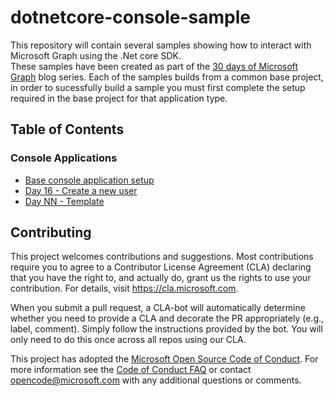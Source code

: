 # dotnetcore-console-sample

This repository will contain several samples showing how to interact with Microsoft Graph using the .Net core SDK.  
These samples have been created as part of the [30 days of Microsoft Graph](https://aka.ms/30DaysMSGraph) blog series.
Each of the samples builds from a common base project, in order to sucessfully build a sample you must first complete the setup required in the base project for that application type.

## Table of Contents
### Console Applications
- [Base console application setup](./base-console-app)
- [Day 16 - Create a new user](./day16-create-user)
- [Day NN - Template](./dayNN-template)

## Contributing

This project welcomes contributions and suggestions.  Most contributions require you to agree to a
Contributor License Agreement (CLA) declaring that you have the right to, and actually do, grant us
the rights to use your contribution. For details, visit https://cla.microsoft.com.

When you submit a pull request, a CLA-bot will automatically determine whether you need to provide
a CLA and decorate the PR appropriately (e.g., label, comment). Simply follow the instructions
provided by the bot. You will only need to do this once across all repos using our CLA.

This project has adopted the [Microsoft Open Source Code of Conduct](https://opensource.microsoft.com/codeofconduct/).
For more information see the [Code of Conduct FAQ](https://opensource.microsoft.com/codeofconduct/faq/) or
contact [opencode@microsoft.com](mailto:opencode@microsoft.com) with any additional questions or comments.
